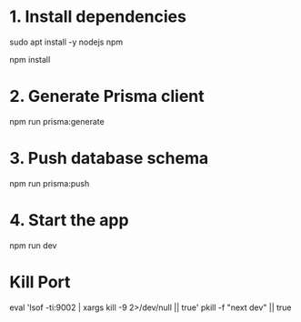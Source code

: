 # 1. Install dependencies
sudo apt install -y nodejs npm

npm install

# 2. Generate Prisma client
npm run prisma:generate

# 3. Push database schema
npm run prisma:push

# 4. Start the app
npm run dev

# Kill Port
eval 'lsof -ti:9002 | xargs kill -9 2>/dev/null || true'
pkill -f "next dev" || true